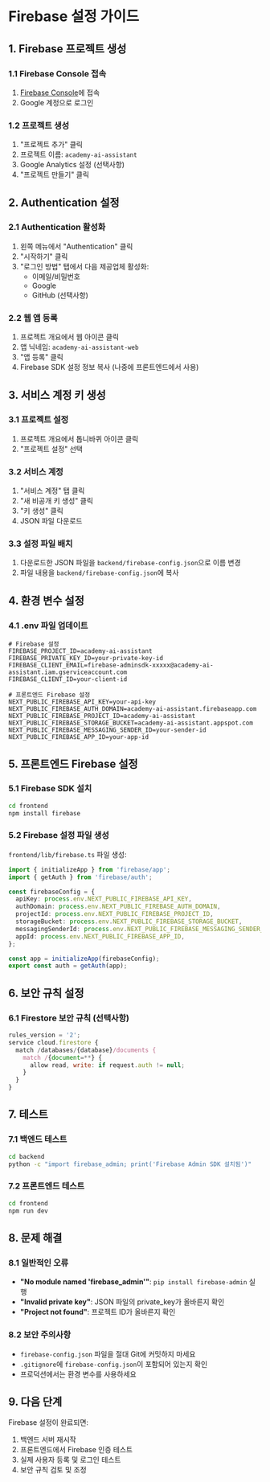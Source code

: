 # Firebase 설정 가이드

## 1. Firebase 프로젝트 생성

### 1.1 Firebase Console 접속
1. [Firebase Console](https://console.firebase.google.com/)에 접속
2. Google 계정으로 로그인

### 1.2 프로젝트 생성
1. "프로젝트 추가" 클릭
2. 프로젝트 이름: `academy-ai-assistant`
3. Google Analytics 설정 (선택사항)
4. "프로젝트 만들기" 클릭

## 2. Authentication 설정

### 2.1 Authentication 활성화
1. 왼쪽 메뉴에서 "Authentication" 클릭
2. "시작하기" 클릭
3. "로그인 방법" 탭에서 다음 제공업체 활성화:
   - 이메일/비밀번호
   - Google
   - GitHub (선택사항)

### 2.2 웹 앱 등록
1. 프로젝트 개요에서 웹 아이콘 클릭
2. 앱 닉네임: `academy-ai-assistant-web`
3. "앱 등록" 클릭
4. Firebase SDK 설정 정보 복사 (나중에 프론트엔드에서 사용)

## 3. 서비스 계정 키 생성

### 3.1 프로젝트 설정
1. 프로젝트 개요에서 톱니바퀴 아이콘 클릭
2. "프로젝트 설정" 선택

### 3.2 서비스 계정
1. "서비스 계정" 탭 클릭
2. "새 비공개 키 생성" 클릭
3. "키 생성" 클릭
4. JSON 파일 다운로드

### 3.3 설정 파일 배치
1. 다운로드한 JSON 파일을 `backend/firebase-config.json`으로 이름 변경
2. 파일 내용을 `backend/firebase-config.json`에 복사

## 4. 환경 변수 설정

### 4.1 .env 파일 업데이트
```env
# Firebase 설정
FIREBASE_PROJECT_ID=academy-ai-assistant
FIREBASE_PRIVATE_KEY_ID=your-private-key-id
FIREBASE_CLIENT_EMAIL=firebase-adminsdk-xxxxx@academy-ai-assistant.iam.gserviceaccount.com
FIREBASE_CLIENT_ID=your-client-id

# 프론트엔드 Firebase 설정
NEXT_PUBLIC_FIREBASE_API_KEY=your-api-key
NEXT_PUBLIC_FIREBASE_AUTH_DOMAIN=academy-ai-assistant.firebaseapp.com
NEXT_PUBLIC_FIREBASE_PROJECT_ID=academy-ai-assistant
NEXT_PUBLIC_FIREBASE_STORAGE_BUCKET=academy-ai-assistant.appspot.com
NEXT_PUBLIC_FIREBASE_MESSAGING_SENDER_ID=your-sender-id
NEXT_PUBLIC_FIREBASE_APP_ID=your-app-id
```

## 5. 프론트엔드 Firebase 설정

### 5.1 Firebase SDK 설치
```bash
cd frontend
npm install firebase
```

### 5.2 Firebase 설정 파일 생성
`frontend/lib/firebase.ts` 파일 생성:
```typescript
import { initializeApp } from 'firebase/app';
import { getAuth } from 'firebase/auth';

const firebaseConfig = {
  apiKey: process.env.NEXT_PUBLIC_FIREBASE_API_KEY,
  authDomain: process.env.NEXT_PUBLIC_FIREBASE_AUTH_DOMAIN,
  projectId: process.env.NEXT_PUBLIC_FIREBASE_PROJECT_ID,
  storageBucket: process.env.NEXT_PUBLIC_FIREBASE_STORAGE_BUCKET,
  messagingSenderId: process.env.NEXT_PUBLIC_FIREBASE_MESSAGING_SENDER_ID,
  appId: process.env.NEXT_PUBLIC_FIREBASE_APP_ID,
};

const app = initializeApp(firebaseConfig);
export const auth = getAuth(app);
```

## 6. 보안 규칙 설정

### 6.1 Firestore 보안 규칙 (선택사항)
```javascript
rules_version = '2';
service cloud.firestore {
  match /databases/{database}/documents {
    match /{document=**} {
      allow read, write: if request.auth != null;
    }
  }
}
```

## 7. 테스트

### 7.1 백엔드 테스트
```bash
cd backend
python -c "import firebase_admin; print('Firebase Admin SDK 설치됨')"
```

### 7.2 프론트엔드 테스트
```bash
cd frontend
npm run dev
```

## 8. 문제 해결

### 8.1 일반적인 오류
- **"No module named 'firebase_admin'"**: `pip install firebase-admin` 실행
- **"Invalid private key"**: JSON 파일의 private_key가 올바른지 확인
- **"Project not found"**: 프로젝트 ID가 올바른지 확인

### 8.2 보안 주의사항
- `firebase-config.json` 파일을 절대 Git에 커밋하지 마세요
- `.gitignore`에 `firebase-config.json`이 포함되어 있는지 확인
- 프로덕션에서는 환경 변수를 사용하세요

## 9. 다음 단계

Firebase 설정이 완료되면:
1. 백엔드 서버 재시작
2. 프론트엔드에서 Firebase 인증 테스트
3. 실제 사용자 등록 및 로그인 테스트
4. 보안 규칙 검토 및 조정 